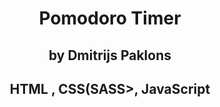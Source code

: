 <h1 align="center">Pomodoro Timer</h1>

<h2 align="center">by Dmitrijs Paklons</h2>

<h2 align="center">HTML , CSS(SASS>, JavaScript</h2>



